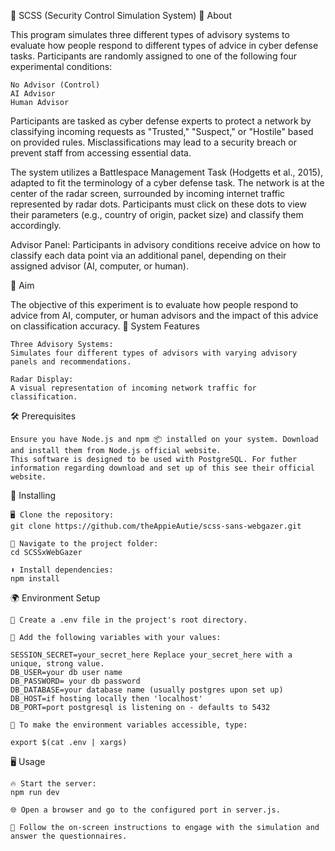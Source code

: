 📡 SCSS (Security Control Simulation System)
📄 About

This program simulates three different types of advisory systems to evaluate how people respond to different types of advice in cyber defense tasks. Participants are randomly assigned to one of the following four experimental conditions:

    No Advisor (Control)
    AI Advisor
    Human Advisor

Participants are tasked as cyber defense experts to protect a network by classifying incoming requests as "Trusted," "Suspect," or "Hostile" based on provided rules. Misclassifications may lead to a security breach or prevent staff from accessing essential data.

The system utilizes a Battlespace Management Task (Hodgetts et al., 2015), adapted to fit the terminology of a cyber defense task. The network is at the center of the radar screen, surrounded by incoming internet traffic represented by radar dots. Participants must click on these dots to view their parameters (e.g., country of origin, packet size) and classify them accordingly.

Advisor Panel:
Participants in advisory conditions receive advice on how to classify each data point via an additional panel, depending on their assigned advisor (AI, computer, or human).

🎯 Aim

The objective of this experiment is to evaluate how people respond to advice from AI, computer, or human advisors and the impact of this advice on classification accuracy.
🔧 System Features

    Three Advisory Systems:
    Simulates four different types of advisors with varying advisory panels and recommendations.

    Radar Display:
    A visual representation of incoming network traffic for classification.


🛠️ Prerequisites

    Ensure you have Node.js and npm 📦 installed on your system. Download and install them from Node.js official website.
    This software is designed to be used with PostgreSQL. For futher information regarding download and set up of this see their official website.


🚀 Installing

    🖥️ Clone the repository:
    git clone https://github.com/theAppieAutie/scss-sans-webgazer.git

    📁 Navigate to the project folder:
    cd SCSSxWebGazer

    ⬇️ Install dependencies:
    npm install

🌍 Environment Setup

    📄 Create a .env file in the project's root directory.

    🔑 Add the following variables with your values:

    SESSION_SECRET=your_secret_here Replace your_secret_here with a unique, strong value.
    DB_USER=your db user name 
    DB_PASSWORD= your db password
    DB_DATABASE=your database name (usually postgres upon set up)
    DB_HOST=if hosting locally then 'localhost'
    DB_PORT=port postgresql is listening on - defaults to 5432

    🔄 To make the environment variables accessible, type:

    export $(cat .env | xargs)

🖥️ Usage

    🔥 Start the server:
    npm run dev

    🌐 Open a browser and go to the configured port in server.js.

    🧭 Follow the on-screen instructions to engage with the simulation and answer the questionnaires.

